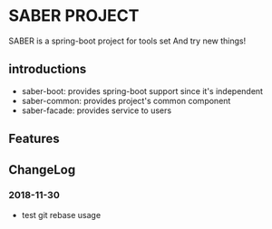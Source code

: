 # SABER PROJECT

SABER is a spring-boot project for tools set And try new things!

## introductions
- saber-boot: provides spring-boot support since it's independent
- saber-common: provides project's common component
- saber-facade: provides service to users

## Features

## ChangeLog

### 2018-11-30
- test git rebase usage
